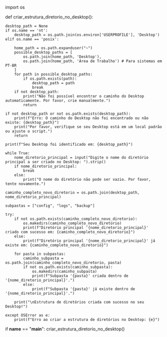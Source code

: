 import os

def criar_estrutura_diretorio_no_desktop():
  
    desktop_path = None
    if os.name == 'nt': 
        desktop_path = os.path.join(os.environ['USERPROFILE'], 'Desktop')
    elif os.name == 'posix':  
    
        home_path = os.path.expanduser("~")
        possible_desktop_paths = [
            os.path.join(home_path, 'Desktop'),
            os.path.join(home_path, 'Área de Trabalho') # Para sistemas em PT-BR
        ]
        for path in possible_desktop_paths:
            if os.path.exists(path):
                desktop_path = path
                break
        if not desktop_path:
            print("Não foi possível encontrar o caminho do Desktop automaticamente. Por favor, crie manualmente.")
            return 

    if not desktop_path or not os.path.exists(desktop_path):
        print(f"Erro: O caminho do Desktop não foi encontrado ou não existe: {desktop_path}")
        print("Por favor, verifique se seu Desktop está em um local padrão ou ajuste o script.")
        return

    print(f"Seu Desktop foi identificado em: {desktop_path}")

    while True:
        nome_diretorio_principal = input("Digite o nome do diretório principal a ser criado no Desktop: ").strip()
        if nome_diretorio_principal:
            break
        else:
            print("O nome do diretório não pode ser vazio. Por favor, tente novamente.")

    caminho_completo_novo_diretorio = os.path.join(desktop_path, nome_diretorio_principal)

    subpastas = ["config", "logs", "backup"]

    try:
        if not os.path.exists(caminho_completo_novo_diretorio):
            os.makedirs(caminho_completo_novo_diretorio)
            print(f"Diretório principal '{nome_diretorio_principal}' criado com sucesso em: {caminho_completo_novo_diretorio}")
        else:
            print(f"Diretório principal '{nome_diretorio_principal}' já existe em: {caminho_completo_novo_diretorio}")

        for pasta in subpastas:
            caminho_subpasta = os.path.join(caminho_completo_novo_diretorio, pasta)
            if not os.path.exists(caminho_subpasta):
                os.makedirs(caminho_subpasta)
                print(f"Subpasta '{pasta}' criada dentro de '{nome_diretorio_principal}'.")
            else:
                print(f"Subpasta '{pasta}' já existe dentro de '{nome_diretorio_principal}'.")

        print("\nEstrutura de diretórios criada com sucesso no seu Desktop!")

    except OSError as e:
        print(f"Erro ao criar a estrutura de diretórios no Desktop: {e}")

if __name__ == "__main__":
    criar_estrutura_diretorio_no_desktop()
